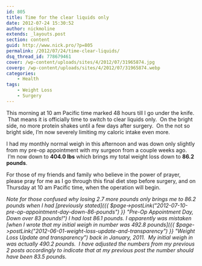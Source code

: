 ```yaml
---
id: 805
title: Time for the clear liquids only
date: 2012-07-24 15:30:52
author: nickmoline
extends: _layouts.post
section: content
guid: http://www.nick.pro/?p=805
permalink: /2012/07/24/time-clear-liquids/
dsq_thread_id: 778679461
cover: /wp-content/uploads/sites/4/2012/07/31965874.jpg
coverp: /wp-content/uploads/sites/4/2012/07/31965874.webp
categories:
    - Health
tags:
    - Weight Loss
    - Surgery
---
```

This morning at 10 am Pacific time marked 48 hours till I go under the knife.  That means it is officially time to switch to clear liquids only.  On the bright side, no more protein shakes until a few days after surgery.  On the not so bright side, I&#8217;m now severely limiting my caloric intake even more.

<!--more-->

I had my monthly normal weigh in this afternoon and was down only slightly from my pre-op appointment with my surgeon from a couple weeks ago.  I&#8217;m now down to **404.0 lbs** which brings my total weight loss down to **86.2 pounds**.

For those of my friends and family who believe in the power of prayer, please pray for me as I go through this final diet step before surgery, and on Thursday at 10 am Pacific time, when the operation will begin.

_Note for those confused why losing 2.7 more pounds only brings me to 86.2 pounds when I had [previously stated]({{ $page->postLink("2012-07-10-pre-op-appointment-day-down-86-pounds") }} "Pre-Op Appointment Day, Down over 83 pounds!") I had lost 86.1 pounds. I apparently was mistaken [when I wrote that my initial weigh in number was 492.8 pounds]({{ $page->postLink("2012-06-01-weight-loss-update-and-transparency") }} "Weight Loss Update and transparency") back in January, 2011.  My initial weigh in was actually 490.2 pounds.  I have adjusted the numbers from my previous 2 posts accordingly to indicate that at my previous post the number should have been 83.5 pounds._
